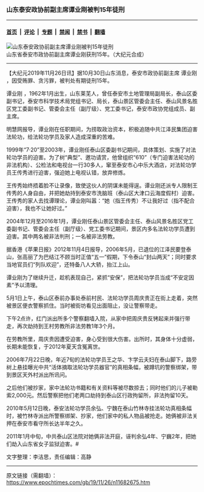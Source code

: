 ### 山东泰安政协前副主席谭业刚被判15年徒刑

---

#### [首页](../../../..?n11682675) &nbsp;|&nbsp; [评论](../../../../../epoch-comment?n11682675) &nbsp;|&nbsp; [专题](../../../../../epoch-special?n11682675) &nbsp;|&nbsp; [禁闻](../../../../../epoch-news?n11682675) &nbsp;|&nbsp; [禁书](../../../../../books?n11682675) &nbsp;|&nbsp; [翻墙](https://github.com/gfw-breaker/nogfw/blob/master/README.md?n11682675)


<div><img alt="山东泰安政协前副主席谭业刚被判15年徒刑" class="attachment-djy_600_400 size-djy_600_400 wp-post-image" src="https://i.epochtimes.com/assets/uploads/2019/11/tan-yegang_1-600x400.jpg"/>
<div class="caption">
 山东省泰安市政协前副主席谭业刚获刑15年。（大纪元合成）
</div></div><hr/><div class="post_content" id="artbody" itemprop="articleBody">
 <!-- article content begin -->
 <p>
  【大纪元2019年11月26日讯】据10月30日山东消息，泰安市政协前副主席
  <ok href="https://www.epochtimes.com/gb/tag/%E8%B0%AD%E4%B8%9A%E5%88%9A.html">
   谭业刚
  </ok>
  ，因受贿罪、贪污罪，被判处有期徒刑15年。
 </p>
 <p>
  <ok href="https://www.epochtimes.com/gb/tag/%E8%B0%AD%E4%B8%9A%E5%88%9A.html">
   谭业刚
  </ok>
  ，1962年1月出生，山东莱芜人，曾任泰安市土地管理局副局长，泰山区委副书记，泰安市科学技术局党组书记、局长，泰山景区管委会主任、泰山风景名胜区党工委副书记、管委会主任（副厅级）、党工委书记，泰安市政协党组成员、副主席。
 </p>
 <p>
  明慧网报导，谭业刚在任职期间，为捞取政治资本，积极追随中共江泽民集团迫害法轮功，给法轮功学员及家人造成深重的苦难。
 </p>
 <p>
  1999年“7·20”至2003年，谭业刚任泰山区委副书记期间，具体策划、实施了对法轮功学员的迫害。为了树“典型”、邀功请赏，他曾组织“610”（专门迫害法轮功的非法机构）、公检法和电视台一行30多人，窜至泰安市心中乐大酒店，对法轮功学员王传秀进行迫害，强迫她上电视认错，放弃修炼。
 </p>
 <p>
  王传秀始终捂着脸不让录像，致使这伙人的阴谋未能得逞。谭业刚还派专人限制王传秀的人身自由，并把她劫持到泰安市洗脑班（泰山区大津口云海度假村）迫害。王传秀的家人去找谭理论，谭业刚叫嚣：“她（指王传秀）不让我好过（指不配合迫害），我也不让她好过。”
 </p>
 <p>
  2004年12月至2016年1月，谭业刚任泰山景区管委会主任、泰山风景名胜区党工委副书记、管委会主任（副厅级）、党工委书记期间，景区内多名法轮功学员遭到迫害。其中两名被非法判刑；一名被非法劳教。
 </p>
 <p>
  据香港《苹果日报》2012年11月4日报导，2006年5月，已退位的江泽民要登泰山，张高丽了为巴结江不顾当时正值“五一”假期，下令泰山“封山两天”；同时要求当地官员们“列队欢迎”，还特备八人大轿，抬江上山。
 </p>
 <p>
  谭业刚为了继续升迁，趁机表现自己，紧抓“安保”，把法轮功学员当成“不安定因素”予以清理。
 </p>
 <p>
  5月1日上午，泰山区泰前办事处泰前村民、法轮功学员周庆贵正在街上走着，突然被景区便衣警察抓住。当时被街坊看见出面阻止，没让警察带走。
 </p>
 <p>
  下午2点许，红门派出所多个警察翻墙入院，从家中把周庆贵反铐起来并强行带走，再次劫持到王村劳教所非法劳教1年3个月。
 </p>
 <p>
  在劳教所里，周庆贵因遭受迫害，身心受到很大伤害。出所时，其身体十分虚弱，长期未能恢复，于2012年夏天含冤离世。
 </p>
 <p>
  2006年7月22日晚，年近7旬的法轮功学员王之华、卞学云夫妇在泰山脚下，路旁树上悬挂曝光中共“活体摘取法轮功学员器官”的真相条幅，被蹲坑的警察绑架，带到景区天外村派出所讯问。
 </p>
 <p>
  之后他们被抄家，家中法轮功书籍和有关资料等被尽数掠去；同时他们的儿子被勒索2,000元。然后警察把他们老两口劫持到泰山区行政拘留所，非法拘留10天。
 </p>
 <p>
  2010年5月12日晚，泰安法轮功学员余弘、宁魏在泰山竹林寺挂法轮功真相条幅时，被竹林寺派出所警察绑架、抄家，他们家中的私人物品被抢走。她俩被非法关押在泰安市看守所长达半年之久。
 </p>
 <p>
  2011年1月中旬，中共泰山区法院对她俩非法开庭，诬判余弘4年、宁巍2年，把她们劫入山东省女子监狱迫害。#
 </p>
 <p>
  文字整理：李洁思，责任编辑：高静
 </p>
 <!-- article content end -->
 <div id="below_article_ad">
 </div>
</div>


---

原文链接（需翻墙）：https://www.epochtimes.com/gb/19/11/26/n11682675.htm